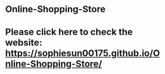 # Online-Shopping-Store
# Please click here to check the website:  https://sophiesun00175.github.io/Online-Shopping-Store/
